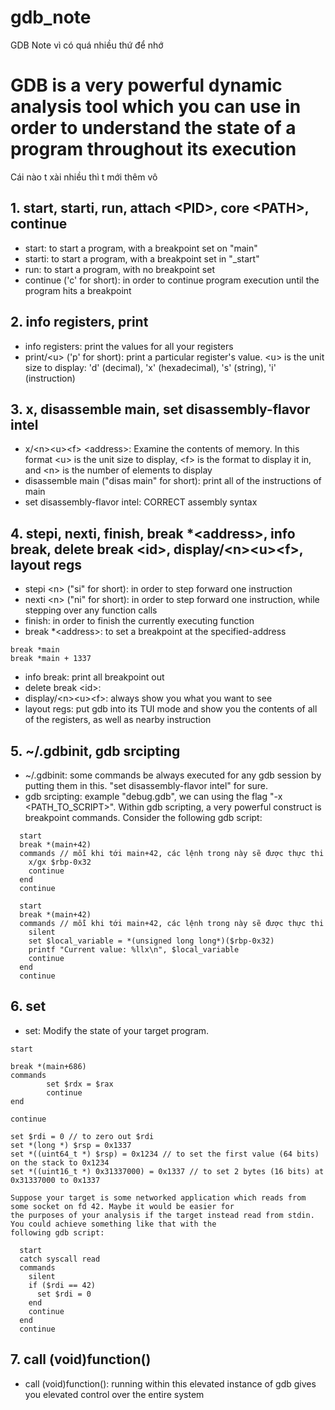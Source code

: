 # gdb_note
GDB Note vì có quá nhiều thứ để nhớ

# GDB is a very powerful dynamic analysis tool which you can use in order to understand the state of a program throughout its execution
Cái nào t xài nhiều thì t mới thêm vô

## 1. start, starti, run, attach \<PID\>, core \<PATH\>, continue
- start: to start a program, with a breakpoint set on "main"
- starti: to start a program, with a breakpoint set in "_start"
- run: to start a program, with no breakpoint set
- continue ('c' for short): in order to continue program execution until the program hits a breakpoint

## 2. info registers, print
- info registers: print the values for all your registers
- print/\<u\> ('p' for short): print a particular register's value. \<u\> is the unit size to display: 'd' (decimal), 'x' (hexadecimal), 's' (string), 'i' (instruction)

## 3. x, disassemble main, set disassembly-flavor intel
- x/\<n\>\<u\>\<f\> \<address\>: Examine the contents of memory. In this format \<u\> is the unit size to display, \<f\> is the format to display it in, and \<n\> is the number of elements to display
- disassemble main ("disas main" for short): print all of the instructions of main
- set disassembly-flavor intel: CORRECT assembly syntax

## 4. stepi, nexti, finish, break *\<address\>, info break, delete break \<id\>, display/\<n\>\<u\>\<f\>, layout regs
- stepi \<n\> ("si" for short): in order to step forward one instruction
- nexti \<n\> ("ni" for short): in order to step forward one instruction, while stepping over any function calls
- finish: in order to finish the currently executing function
- break *\<address\>: to set a breakpoint at the specified-address
```
break *main
break *main + 1337
```
- info break: print all breakpoint out
- delete break \<id\>: 
- display/\<n\>\<u\>\<f\>: always show you what you want to see
- layout regs: put gdb into its TUI mode and show you the contents of all of the registers, as well as nearby instruction

## 5. ~/.gdbinit, gdb srcipting
- ~/.gdbinit: some commands be always executed for any gdb session by putting them in this. "set disassembly-flavor intel" for sure.
- gdb srcipting: example "debug.gdb", we can using the flag "-x \<PATH_TO_SCRIPT\>". Within gdb scripting, a very powerful construct is breakpoint commands. Consider the following gdb script:
```
  start
  break *(main+42)
  commands // mỗi khi tới main+42, các lệnh trong này sẽ được thực thi
    x/gx $rbp-0x32
    continue
  end
  continue
```
```
  start
  break *(main+42)
  commands // mỗi khi tới main+42, các lệnh trong này sẽ được thực thi
    silent
    set $local_variable = *(unsigned long long*)($rbp-0x32)
    printf "Current value: %llx\n", $local_variable
    continue
  end
  continue
```
## 6. set
- set: Modify the state of your target program.
```
start

break *(main+686)
commands
        set $rdx = $rax
        continue
end

continue
```
```
set $rdi = 0 // to zero out $rdi
set *(long *) $rsp = 0x1337
set *((uint64_t *) $rsp) = 0x1234 // to set the first value (64 bits) on the stack to 0x1234
set *((uint16_t *) 0x31337000) = 0x1337 // to set 2 bytes (16 bits) at 0x31337000 to 0x1337
```
```
Suppose your target is some networked application which reads from some socket on fd 42. Maybe it would be easier for
the purposes of your analysis if the target instead read from stdin. You could achieve something like that with the
following gdb script:

  start
  catch syscall read
  commands
    silent
    if ($rdi == 42)
      set $rdi = 0
    end
    continue
  end
  continue
```
## 7. call (void)function()
- call (void)function(): running within this elevated instance of gdb gives you elevated control over the entire system
